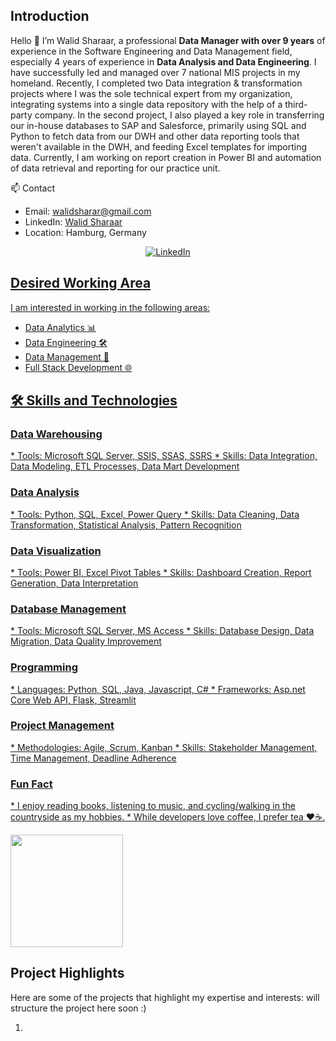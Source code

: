 <h2>  Introduction </h2>
<p>
Hello 👋 I’m Walid Sharaar, a professional <b>Data Manager with over 9 years</b> of experience in the Software Engineering and Data Management field, especially 4 years of experience in <b>Data Analysis and Data Engineering</b>. I have successfully led and managed over 7 national MIS projects in my homeland. Recently, I completed two Data integration & transformation projects where I was the sole technical expert from my organization, integrating systems into a single data repository with the help of a third-party company. In the second project, I also played a key role in transferring our in-house databases to SAP and Salesforce, primarily using SQL and Python to fetch data from our DWH and other data reporting tools that weren't available in the DWH, and feeding Excel templates for importing data. Currently, I am working on report creation in Power BI and automation of data retrieval and reporting for our practice unit.
</p>

</h2>📫 Contact</h2>

* Email: walidsharar@gmail.com
* LinkedIn: [Walid Sharaar](https://www.linkedin.com/in/walidsharaar)  
* Location: Hamburg, Germany
  
<!--<h4 align="center"> a Software Engineer who is a Data Science enthusiast based in Hamburg, Germany. </h4> <br> -->
<p align = "center">
<a href="https://www.linkedin.com/in/walidsharaar" target="_blank"><img src="https://img.shields.io/badge/LinkedIn-%230077B5.svg?&style=flat square&logo=linkedin&logoColor=white" alt="LinkedIn">
</p>
<h2>Desired Working Area</h2> 
<p>
I am interested in working in the following areas:</br>

* Data Analytics 📊 </br>
* Data Engineering 🛠️ </br>
* Data Management 📂 </br>
* Full Stack Development 🌐 </br>

</p>

<h2>🛠️ Skills and Technologies</h2> 

<h3>Data Warehousing</h3>
* Tools: Microsoft SQL Server, SSIS, SSAS, SSRS
* Skills: Data Integration, Data Modeling, ETL Processes, Data Mart Development
<h3>Data Analysis</h3>
* Tools: Python, SQL, Excel, Power Query
* Skills: Data Cleaning, Data Transformation, Statistical Analysis, Pattern Recognition
<h3>Data Visualization </h3>
* Tools: Power BI, Excel Pivot Tables
* Skills: Dashboard Creation, Report Generation, Data Interpretation
<h3>Database Management</h3>
* Tools: Microsoft SQL Server, MS Access
* Skills: Database Design, Data Migration, Data Quality Improvement
<h3>Programming</h3>
* Languages: Python, SQL, Java, Javascript, C#
* Frameworks: Asp.net Core Web API, Flask, Streamlit
<h3>Project Management</h3>
* Methodologies: Agile, Scrum, Kanban
* Skills: Stakeholder Management, Time Management, Deadline Adherence
<h3>Fun Fact</h3>
* I enjoy reading books, listening to music, and cycling/walking in the countryside as my hobbies. 
* While developers love coffee, I prefer tea ❤️☕️. 




 <p >
<a  href="https://github.com/walidsharaar">
  <img height="180em" src="https://github-readme-stats.vercel.app/api/top-langs/?username=walidsharaar&theme=buefy&layout=compact" />
</a>
</p>
 <h2>Project Highlights</h2>
 <p>Here are some of the projects that highlight my expertise and interests: will structure the project here soon :)
<ol>
  <li></li>
</ol>
</p>
  
  
<!--
<img alt="GIF" src="https://github.com/walidsharaar/walidsharaar/blob/main/code.gif?raw=true" width="600" height="320" align="center" />

### 🛠 &nbsp;Tech Stack
-  💻 &nbsp; Python | Javascript 
-  📊 &nbsp; Power BI | Tableau 
-  🌐 &nbsp; HTML | CSS | Bootstrap | Material UI | Node.js | ReactJS
-  🛢  &nbsp; SQL | MS SQL |PostgreSQL 
-  🔧 &nbsp; Visual Studio | Git | Github | Postman API | Markdown 
-->


